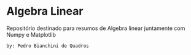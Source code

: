 # Algebra Linear

Repositório destinado para resumos de Algebra linear juntamente com Numpy e Matplotlib

`by: Pedro Bianchini de Quadros`
